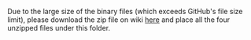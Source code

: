 Due to the large size of the binary files (which exceeds GitHub's file size limit), please download the zip file on wiki [here](https://wiki.bruce-op.com/uploads/demo_controller_0.0.5.zip) and place all the four unzipped files under this folder.